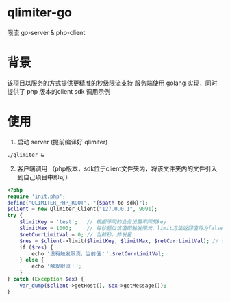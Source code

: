 # qlimiter-go
限流 go-server &amp; php-client

# 背景
该项目以服务的方式提供更精准的秒级限流支持
服务端使用 golang 实现，同时提供了 php 版本的client sdk 调用示例

# 使用
1. 启动 server (提前编译好 qlimiter)
```shell
./qlimiter &
```

2. 客户端调用 （php版本，sdk位于client文件夹内，将该文件夹内的文件引入到自己项目中即可）
```php
<?php
require 'init.php';
define("QLIMITER_PHP_ROOT", "{$path-to-sdk}");
$client = new Qlimiter_Client("127.0.0.1", 9091);
try {
    $limitKey = 'test';   // 根据不同的业务设置不同的key
    $limitMax = 1000;     // 每秒超过该值即触发限流，limit方法返回值将为false
    $retCurrLimitVal = 0; // 当前秒，并发量
    $res = $client->limit($limitKey, $limitMax, $retCurrLimitVal); // 返回值 true：未触发限流， false：触发限流
    if ($res) {
        echo '没有触发限流，当前值：'.$retCurrLimitVal;
    } else {
        echo '触发限流！';
    }
} catch (Exception $ex) {
    var_dump($client->getHost(), $ex->getMessage());
}
```
